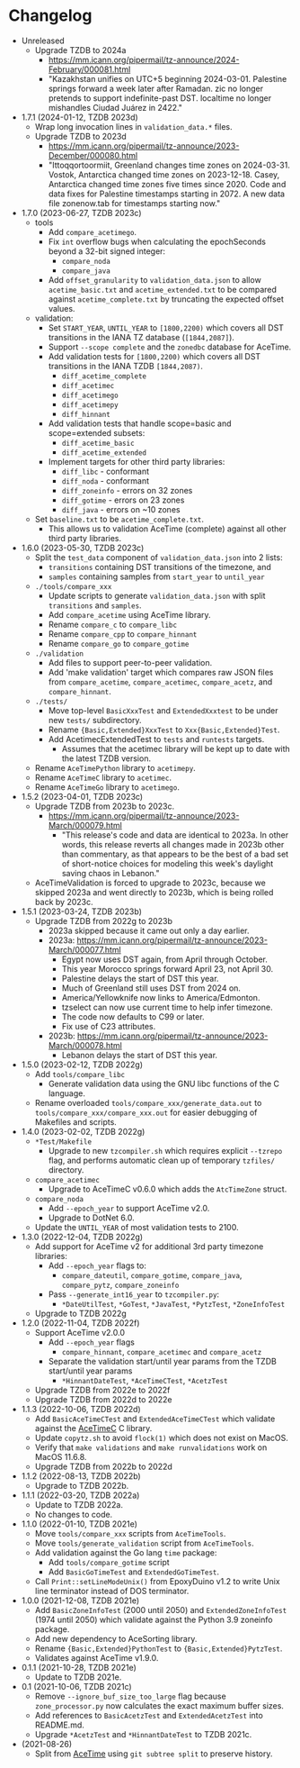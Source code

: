 # Changelog

- Unreleased
    - Upgrade TZDB to 2024a
        - https://mm.icann.org/pipermail/tz-announce/2024-February/000081.html
        - "Kazakhstan unifies on UTC+5 beginning 2024-03-01. Palestine springs
          forward a week later after Ramadan. zic no longer pretends to support
          indefinite-past DST. localtime no longer mishandles Ciudad Juárez in
          2422."
- 1.7.1 (2024-01-12, TZDB 2023d)
    - Wrap long invocation lines in `validation_data.*` files.
    - Upgrade TZDB to 2023d
        - https://mm.icann.org/pipermail/tz-announce/2023-December/000080.html
        - "Ittoqqortoormiit, Greenland changes time zones on 2024-03-31. Vostok,
          Antarctica changed time zones on 2023-12-18. Casey, Antarctica changed
          time zones five times since 2020. Code and data fixes for Palestine
          timestamps starting in 2072. A new data file zonenow.tab for
          timestamps starting now."
- 1.7.0 (2023-06-27, TZDB 2023c)
    - tools
        - Add `compare_acetimego`.
        - Fix `int` overflow bugs when calculating the epochSeconds beyond a
          32-bit signed integer:
            - `compare_noda`
            - `compare_java`
        - Add `offset_granularity` to `validation_data.json` to allow
          `acetime_basic.txt` and `acetime_extended.txt` to be compared
          against `acetime_complete.txt` by truncating the expected offset
          values.
    - validation:
        - Set `START_YEAR`, `UNTIL_YEAR` to `[1800,2200)` which covers
          all DST transitions in the IANA TZ database (`[1844,2087]`).
        - Support `--scope complete` and the `zonedbc` database for AceTime.
        - Add validation tests for `[1800,2200)` which covers all DST
          transitions in the IANA TZDB `[1844,2087)`.
            - `diff_acetime_complete`
            - `diff_acetimec`
            - `diff_acetimego`
            - `diff_acetimepy`
            - `diff_hinnant`
        - Add validation tests that handle scope=basic and scope=extended
          subsets:
            - `diff_acetime_basic`
            - `diff_acetime_extended`
        - Implement targets for other third party libraries:
            - `diff_libc` - conformant
            - `diff_noda` - conformant
            - `diff_zoneinfo` - errors on 32 zones
            - `diff_gotime` - errors on 23 zones
            - `diff_java` - errors on ~10 zones
    - Set `baseline.txt` to be `acetime_complete.txt`.
        - This allows us to validation AceTime (complete) against all other
          third party libraries.
- 1.6.0 (2023-05-30, TZDB 2023c)
    - Split the `test_data` component of `validation_data.json` into 2 lists:
        - `transitions` containing DST transitions of the timezone, and
        - `samples` containing samples from `start_year` to `until_year`
    - `./tools/compare_xxx`
        - Update scripts to generate `validation_data.json` with split
          `transitions` and `samples`.
        - Add `compare_acetime` using AceTime library.
        - Rename `compare_c` to `compare_libc`
        - Rename `compare_cpp` to `compare_hinnant`
        - Rename `compare_go` to `compare_gotime`
    - `./validation`
        - Add files to support peer-to-peer validation.
        - Add 'make validation' target which compares raw JSON files from
          `compare_acetime`, `compare_acetimec`, `compare_acetz`, and
          `compare_hinnant`.
    - `./tests/`
        - Move top-level `BasicXxxTest` and `ExtendedXxxtest` to be under new
          `tests/` subdirectory.
        - Rename `{Basic,Extended}XxxTest` to `Xxx{Basic,Extended}Test`.
        - Add AcetimecExtendedTest to `tests` and `runtests` targets.
            - Assumes that the acetimec library will be kept up to date with the
              latest TZDB version.
    - Rename `AceTimePython` library to `acetimepy`.
    - Rename `AceTimeC` library to `acetimec`.
    - Rename `AceTimeGo` library to `acetimego`.
- 1.5.2 (2023-04-01, TZDB 2023c)
    - Upgrade TZDB from 2023b to 2023c.
        - https://mm.icann.org/pipermail/tz-announce/2023-March/000079.html
            - "This release's code and data are identical to 2023a.  In other
              words, this release reverts all changes made in 2023b other than
              commentary, as that appears to be the best of a bad set of
              short-notice choices for modeling this week's daylight saving
              chaos in Lebanon."
    - AceTimeValidation is forced to upgrade to 2023c, because we skipped 2023a
      and went directly to 2023b, which is being rolled back by 2023c.
- 1.5.1 (2023-03-24, TZDB 2023b)
    - Upgrade TZDB from 2022g to 2023b
        - 2023a skipped because it came out only a day earlier.
        - 2023a: https://mm.icann.org/pipermail/tz-announce/2023-March/000077.html
            - Egypt now uses DST again, from April through October.
            - This year Morocco springs forward April 23, not April 30.
            - Palestine delays the start of DST this year.
            - Much of Greenland still uses DST from 2024 on.
            - America/Yellowknife now links to America/Edmonton.
            - tzselect can now use current time to help infer timezone.
            - The code now defaults to C99 or later.
            - Fix use of C23 attributes.
        - 2023b: https://mm.icann.org/pipermail/tz-announce/2023-March/000078.html
            - Lebanon delays the start of DST this year.
- 1.5.0 (2023-02-12, TZDB 2022g)
    - Add `tools/compare_libc`
        - Generate validation data using the GNU libc functions of the C
          language.
    - Rename overloaded `tools/compare_xxx/generate_data.out` to
      `tools/compare_xxx/compare_xxx.out` for easier debugging of Makefiles and
      scripts.
- 1.4.0 (2023-02-02, TZDB 2022g)
    - `*Test/Makefile`
        - Upgrade to new `tzcompiler.sh` which requires explicit `--tzrepo`
          flag, and performs automatic clean up of temporary `tzfiles/`
          directory.
    - `compare_acetimec`
        - Upgrade to AceTimeC v0.6.0 which adds the `AtcTimeZone` struct.
    - `compare_noda`
        - Add `--epoch_year` to support AceTime v2.0.
        - Upgrade to DotNet 6.0.
    - Update the `UNTIL_YEAR` of most validation tests to 2100.
- 1.3.0 (2022-12-04, TZDB 2022g)
    - Add support for AceTime v2 for additional 3rd party timezone libraries:
        - Add `--epoch_year` flags to:
            - `compare_dateutil`, `compare_gotime`, `compare_java`,
              `compare_pytz`, `compare_zoneinfo`
        - Pass `--generate_int16_year` to `tzcompiler.py`:
            - `*DateUtilTest`, `*GoTest`, `*JavaTest`, `*PytzTest`,
              `*ZoneInfoTest`
    - Upgrade to TZDB 2022g
- 1.2.0 (2022-11-04, TZDB 2022f)
    - Support AceTime v2.0.0
        - Add `--epoch_year` flags
            - `compare_hinnant`, `compare_acetimec` and `compare_acetz`
        - Separate the validation start/until year params from the TZDB
          start/until year params
            - `*HinnantDateTest`, `*AceTimeCTest`, `*AcetzTest`
    - Upgrade TZDB from 2022e to 2022f
    - Upgrade TZDB from 2022d to 2022e
- 1.1.3 (2022-10-06, TZDB 2022d)
    - Add `BasicAceTimeCTest` and `ExtendedAceTimeCTest` which validate
      against the [AceTimeC](https://github.com/bxparks/AceTimeC) C library.
    - Update `copytz.sh` to avoid `flock(1)` which does not exist on MacOS.
    - Verify that `make validations` and `make runvalidations` work on MacOS
      11.6.8.
    - Upgrade TZDB from 2022b to 2022d
- 1.1.2 (2022-08-13, TZDB 2022b)
    - Upgrade to TZDB 2022b.
- 1.1.1 (2022-03-20, TZDB 2022a)
    - Update to TZDB 2022a.
    - No changes to code.
- 1.1.0 (2022-01-10, TZDB 2021e)
    - Move `tools/compare_xxx` scripts from `AceTimeTools`.
    - Move `tools/generate_validation` script from `AceTimeTools`.
    - Add validation against the Go lang `time` package:
        - Add `tools/compare_gotime` script
        - Add `BasicGoTimeTest` and `ExtendedGoTimeTest`.
    - Call `Print::setLineModeUnix()` from EpoxyDuino v1.2 to write Unix line
      terminator instead of DOS terminator.
- 1.0.0 (2021-12-08, TZDB 2021e)
    - Add `BasicZoneInfoTest` (2000 until 2050) and `ExtendedZoneInfoTest`
      (1974 until 2050) which validate against the Python 3.9 zoneinfo package.
    - Add new dependency to AceSorting library.
    - Rename `{Basic,Extended}PythonTest` to `{Basic,Extended}PytzTest`.
    - Validates against AceTime v1.9.0.
- 0.1.1 (2021-10-28, TZDB 2021e)
    - Update to TZDB 2021e.
- 0.1 (2021-10-06, TZDB 2021c)
    - Remove `--ignore_buf_size_too_large` flag because `zone_processor.py`
      now calculates the exact maximum buffer sizes.
    - Add references to `BasicAcetzTest` and `ExtendedAcetzTest` into README.md.
    - Upgrade `*AcetzTest` and `*HinnantDateTest` to TZDB 2021c.
- (2021-08-26)
    - Split from [AceTime](https://github.com/bxparks/AceTime) using `git
      subtree split` to preserve history.
